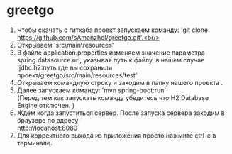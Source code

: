 # greetgo
1. Чтобы скачать с гитхаба проект запускаем команду: 'git clone https://github.com/sAmanzhol/greetgo.git'.<br/>
2. Открываем 'src\main\resources'<br/>
3. В файле application.properties изменяем значение параметра spring.datasource.url, указывая путь к файлу, в нашем случае 'jdbc:h2:путь где вы сохранили проект/greetgo/src/main/resources/test'<br/> 
4. Открываем командную строку и заходим в папку нашего проекта . 
5. Далее запускаем команду: 'mvn spring-boot:run'<br/>
(Перед тем как запускать команду убедитесь что H2 Database Engine отключен. )<br/>
6. Ждём когда запуститься сервер. После запуска сервера заходим в браузере по адресу:<br/>
http://locahost:8080<br/>
7. Для корректного выхода из приложения просто нажмите ctrl-c в терминале.
